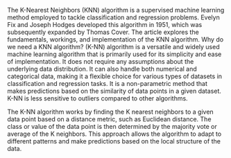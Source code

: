 The K-Nearest Neighbors (KNN) algorithm is a supervised machine learning method employed to tackle classification and regression problems. Evelyn Fix and Joseph Hodges developed this algorithm in 1951, which was subsequently expanded by Thomas Cover. The article explores the fundamentals, workings, and implementation of the KNN algorithm.
Why do we need a KNN algorithm?
(K-NN) algorithm is a versatile and widely used machine learning algorithm that is primarily used for its simplicity and ease of implementation. It does not require any assumptions about the underlying data distribution. It can also handle both numerical and categorical data, making it a flexible choice for various types of datasets in classification and regression tasks. It is a non-parametric method that makes predictions based on the similarity of data points in a given dataset. K-NN is less sensitive to outliers compared to other algorithms.

The K-NN algorithm works by finding the K nearest neighbors to a given data point based on a distance metric, such as Euclidean distance. The class or value of the data point is then determined by the majority vote or average of the K neighbors. This approach allows the algorithm to adapt to different patterns and make predictions based on the local structure of the data.
